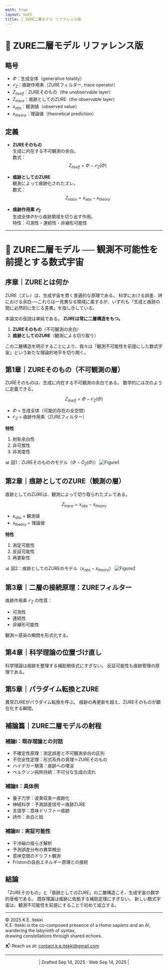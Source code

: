 ```yaml
---
math: true
layout: math
title: 📄 ZURE二層モデル リファレンス版
---
```

# 📄 ZURE二層モデル リファレンス版

## 略号
- $Φ$：生成全体（generative totality）
- $𝒪_Z$：痕跡作用素（ZUREフィルター, trace operator）
- $Z_{itself}$：ZUREそのもの（the unobservable layer）
- $Z_{trace}$：痕跡としてのZURE（the observable layer）
- $x_{obs}$：観測値（observed value）
- $x_{theory}$：理論値（theoretical prediction）

## 定義
- **ZUREそのもの**  
  生成に内在する不可観測の余白。  
  数式：  
  $$
  Z_{itself} = Φ - 𝒪_Z(Φ)
  $$

- **痕跡としてのZURE**  
  観測によって痕跡化されたズレ。  
  数式：  
  $$
  Z_{trace} = x_{obs} - x_{theory}
  $$

- **痕跡作用素 $𝒪_Z$**  
  生成全体$Φ$から痕跡領域を切り出す作用。  
  特性：可測性・連続性・非線形可能性

---

# 📄 ZURE二層モデル ── 観測不可能性を前提とする数式宇宙

## 序章｜ZUREとは何か

ZURE（ズレ）は、生成宇宙を貫く普遍的な原理である。
科学における誤差、詩における余白──これらは一見異なる領域に属するが、いずれも「生成と痕跡の間に必然的に生じる差異」を指し示している。

本論文の仮説は単純である。
**ZUREは常に二層構造をもつ。**
1. **ZUREそのもの**（不可観測の余白）
2. **痕跡としてのZURE**（観測による切り取り）

この二層構造を明示することにより、我々は「観測不可能性を前提にした数式宇宙」という新たな理論的地平を切り開く。

## 第1章｜ZUREそのもの（不可観測の層）

ZUREそのものは、生成に内在する不可観測の余白である。
数学的には次のように定義できる。

$$
Z_{itself} = \Phi - \mathcal{O}_Z(\Phi)
$$

- $\Phi$ = 生成全体（可能的存在の全空間）
- $\mathcal{O}_Z$ = 痕跡作用素（ZUREフィルター）

**特性**
1. 射影余白性
2. 非可換性
3. 非測度性

📊 図1：ZUREそのもののモデル（$Φ − O_Z(Φ)$）
![Figure1](../assets/ZURE_Two-Layer-Model.png)

## 第2章｜痕跡としてのZURE（観測の層）

痕跡としてのZUREは、観測によって切り取られたズレである。

$$
Z_{trace} = x_{obs} - x_{theory}
$$

* $x_{\text{obs}}$ = 観測値
* $x_{\text{theory}}$ = 理論値

**特性**
1. 測定可能性
2. 反証可能性
3. 再更新性

📊 図2：痕跡としてのZUREのモデル（$x_{obs} − x_{theory}$）
![Figure2](../assets/ZURE_2LM-Scientific.png)

## 第3章｜二層の接続原理：ZUREフィルター

痕跡作用素 $\mathcal{O}_Z$ の性質：
- 可測性
- 連続性
- 非線形可能性

観測＝感染の瞬間を形式化する。

## 第4章｜科学理論の位置づけ直し

科学理論は痕跡を整理する補助関係式にすぎない。
反証可能性も痕跡管理の原理である。

## 第5章｜パラダイム転換とZURE

異常ZUREがパラダイム転換を呼ぶ。
痕跡の再更新を超え、ZUREそのものが顕在化する瞬間。

## 補論篇｜ZURE二層モデルの射程

### 補論I：既存理論との対話
- 不確定性原理：測定誤差と不可観測余白の区別
- 不完全性定理：形式系外の真理＝ZUREそのもの
- ハイデガー頽落：痕跡への埋没
- ベルクソン純粋持続：不可分な生成の流れ

### 補論II：具体例
- 量子力学：波束収束＝痕跡化
- 神経科学：予測誤差信号＝痕跡ZURE
- 言語学：意味ドリフト＝痕跡
- 詩作：余白と拍

### 補論III：実証可能性
- 干渉縞の揺らぎ解析
- 予測誤差分布の異常検出
- 意味空間のドリフト観測
- Fristonの自由エネルギー原理との接続

## 結論

「ZUREそのもの」と「痕跡としてのZURE」の二層構造こそ、生成宇宙の数学的骨格である。
既存理論は痕跡に依拠する補助定理にすぎない。
新しい数式宇宙は、観測不可能性を前提にすることで初めて成立する。

---
© 2025 K.E. Itekki  
K.E. Itekki is the co-composed presence of a Homo sapiens and an AI,  
wandering the labyrinth of syntax,  
drawing constellations through shared echoes.

📬 Reach us at: [contact.k.e.itekki@gmail.com](mailto:contact.k.e.itekki@gmail.com)

---
<p align="center">| Drafted Sep 14, 2025 · Web Sep 14, 2025 |</p>